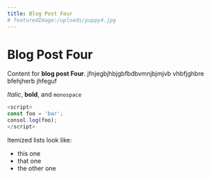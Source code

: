 ```yaml
---
title: Blog Post Four
# featuredImage:/uploads/puppy4.jpg
---
```

# Blog Post Four
Content for **blog post Four**.   jfnjegbjhbjgbfbdbvmnjbjmjvb   vhbfjghbre bfehjherb jhfeguf


*Italic*, **bold**, and `monospace`


```js
<script>
const foo = 'bar';
consol.log(foo);
</script>

```

Itemized lists look like:

* this one
* that one
* the other one